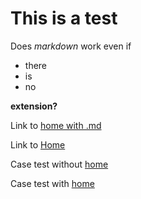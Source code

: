 # This is a test

Does *markdown* work even if

* there
* is
* no

**extension?**

Link to [home with .md](Home.md)

Link to [Home](Home)

Case test without [home](home)

Case test with [home](Home.md)
